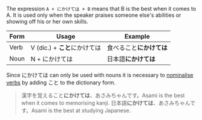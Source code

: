 The expression `A + にかけては + B` means that B is the best when it comes to A. It is used only when the speaker praises someone else's abilities or showing off his or her own skills.

|Form|Usage|Example|
|-|-|-|
|Verb|V (dic.) + **こと**にかけては|食べること**にかけては**|
|Noun|N + にかけては|日本語**にかけては**|

Since にかけては can only be used with nouns it is necessary to [nominalise verbs](74) by adding こと to the dictionary form.

>漢字を覚えること**にかけては**、あさみちゃんです。Asami is the best when it comes to memorising kanji.
>日本語**にかけては**、あさみちゃんです。Asami is the best at studying Japanese.